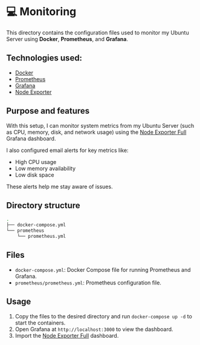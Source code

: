 # :computer: Monitoring

This directory contains the configuration files used to monitor my Ubuntu Server using **Docker**, **Prometheus**, and **Grafana**.

## Technologies used:

- [Docker](https://www.docker.com/)
- [Prometheus](https://prometheus.io/)
- [Grafana](https://grafana.com/)
- [Node Exporter](https://github.com/prometheus/node_exporter)

## Purpose and features

With this setup, I can monitor system metrics from my Ubuntu Server (such as CPU, memory, disk, and network usage) using the [Node Exporter Full](https://grafana.com/grafana/dashboards/1860-node-exporter-full/) Grafana dashboard.

I also configured email alerts for key metrics like:

- High CPU usage
- Low memory availability
- Low disk space

These alerts help me stay aware of issues.

## Directory structure

```bash
.
├── docker-compose.yml
└── prometheus
    └── prometheus.yml

```

## Files

- `docker-compose.yml`: Docker Compose file for running Prometheus and Grafana.
- `prometheus/prometheus.yml`: Prometheus configuration file.

## Usage

1. Copy the files to the desired directory and run `docker-compose up -d` to start the containers.
2. Open Grafana at `http://localhost:3000` to view the dashboard.
3. Import the [Node Exporter Full](https://grafana.com/grafana/dashboards/1860-node-exporter-full/) dashboard.
